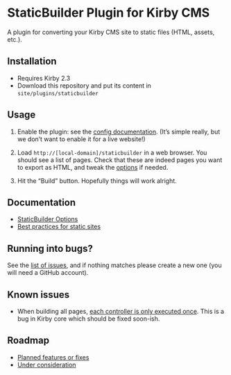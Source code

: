StaticBuilder Plugin for Kirby CMS
==================================

A plugin for converting your Kirby CMS site to static files (HTML, assets, etc.).


Installation
------------

*   Requires Kirby 2.3
*   Download this repository and put its content in `site/plugins/staticbuilder`


Usage
-----

1.  Enable the plugin: see the [config documentation](doc/config.md).
    (It’s simple really, but we don’t want to enable it for a live website!)

2.  Load `http://[local-domain]/staticbuilder` in a web browser.
    You should see a list of pages. Check that these are indeed pages you want to export as HTML, and tweak the [options](doc/options.md) if needed.

3.  Hit the “Build” button. Hopefully things will work alright.


Documentation
-------------

-   [StaticBuilder Options](doc/options.md)
-   [Best practices for static sites](doc/static.md)


Running into bugs?
------------------

See the [list of issues](https://github.com/fvsch/kirby-staticbuilder/issues), and if nothing matches please create a new one (you will need a GitHub account).


Known issues
------------

-   When building all pages, [each controller is only executed once](https://github.com/fvsch/kirby-staticbuilder/issues/9). This is a bug in Kirby core which should be fixed soon-ish.


Roadmap
-------

-   [Planned features or fixes](https://github.com/fvsch/kirby-staticbuilder/labels/roadmap)
-   [Under consideration](https://github.com/fvsch/kirby-staticbuilder/labels/maybe)
